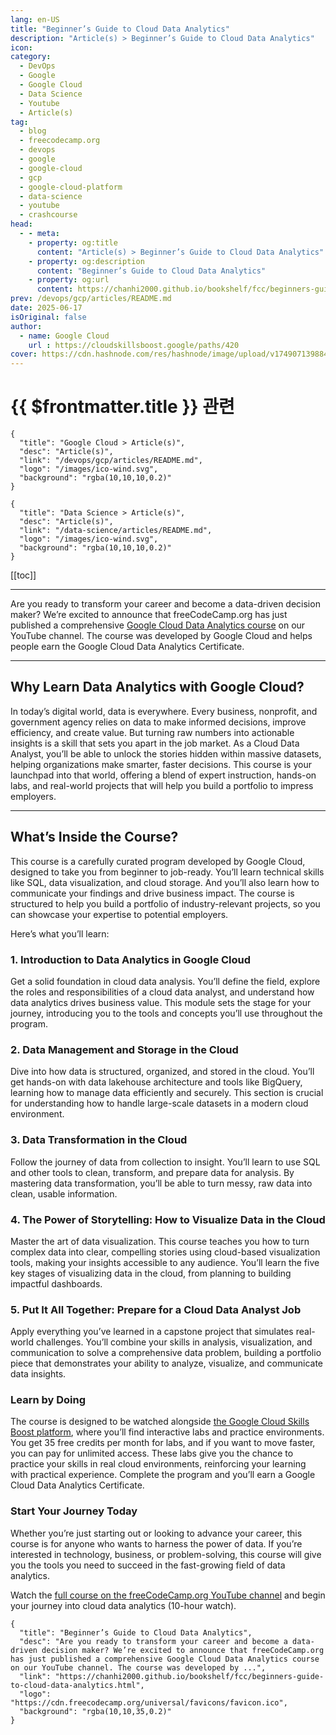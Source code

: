 ```yaml
---
lang: en-US
title: "Beginner’s Guide to Cloud Data Analytics"
description: "Article(s) > Beginner’s Guide to Cloud Data Analytics"
icon: 
category:
  - DevOps
  - Google
  - Google Cloud
  - Data Science
  - Youtube
  - Article(s)
tag:
  - blog
  - freecodecamp.org
  - devops
  - google
  - google-cloud
  - gcp
  - google-cloud-platform
  - data-science
  - youtube
  - crashcourse
head:
  - - meta:
    - property: og:title
      content: "Article(s) > Beginner’s Guide to Cloud Data Analytics"
    - property: og:description
      content: "Beginner’s Guide to Cloud Data Analytics"
    - property: og:url
      content: https://chanhi2000.github.io/bookshelf/fcc/beginners-guide-to-cloud-data-analytics.html
prev: /devops/gcp/articles/README.md
date: 2025-06-17
isOriginal: false
author:
  - name: Google Cloud
    url : https://cloudskillsboost.google/paths/420
cover: https://cdn.hashnode.com/res/hashnode/image/upload/v1749071398844/dd78731e-80d1-4835-bc2b-cbec1ba9a9d3.png
---
```


# {{ $frontmatter.title }} 관련

```component VPCard
{
  "title": "Google Cloud > Article(s)",
  "desc": "Article(s)",
  "link": "/devops/gcp/articles/README.md",
  "logo": "/images/ico-wind.svg",
  "background": "rgba(10,10,10,0.2)"
}
```

```component VPCard
{
  "title": "Data Science > Article(s)",
  "desc": "Article(s)",
  "link": "/data-science/articles/README.md",
  "logo": "/images/ico-wind.svg",
  "background": "rgba(10,10,10,0.2)"
}
```

[[toc]]

---

<SiteInfo
  name="Beginner’s Guide to Cloud Data Analytics"
  desc="Are you ready to transform your career and become a data-driven decision maker? We’re excited to announce that freeCodeCamp.org has just published a comprehensive Google Cloud Data Analytics course on our YouTube channel. The course was developed by ..."
  url="https://freecodecamp.org/news/beginners-guide-to-cloud-data-analytics"
  logo="https://cdn.freecodecamp.org/universal/favicons/favicon.ico"
  preview="https://cdn.hashnode.com/res/hashnode/image/upload/v1749071398844/dd78731e-80d1-4835-bc2b-cbec1ba9a9d3.png"/>

Are you ready to transform your career and become a data-driven decision maker? We’re excited to announce that freeCodeCamp.org has just published a comprehensive [<VPIcon icon="fa-brands fa-youtube"/>Google Cloud Data Analytics course](https://youtu.be/GAdgTK2Esn4) on our YouTube channel. The course was developed by Google Cloud and helps people earn the Google Cloud Data Analytics Certificate.

---

## Why Learn Data Analytics with Google Cloud?

In today’s digital world, data is everywhere. Every business, nonprofit, and government agency relies on data to make informed decisions, improve efficiency, and create value. But turning raw numbers into actionable insights is a skill that sets you apart in the job market. As a Cloud Data Analyst, you’ll be able to unlock the stories hidden within massive datasets, helping organizations make smarter, faster decisions. This course is your launchpad into that world, offering a blend of expert instruction, hands-on labs, and real-world projects that will help you build a portfolio to impress employers.

---

## What’s Inside the Course?

This course is a carefully curated program developed by Google Cloud, designed to take you from beginner to job-ready. You’ll learn technical skills like SQL, data visualization, and cloud storage. And you’ll also learn how to communicate your findings and drive business impact. The course is structured to help you build a portfolio of industry-relevant projects, so you can showcase your expertise to potential employers.

Here’s what you’ll learn:

### 1. Introduction to Data Analytics in Google Cloud

Get a solid foundation in cloud data analysis. You’ll define the field, explore the roles and responsibilities of a cloud data analyst, and understand how data analytics drives business value. This module sets the stage for your journey, introducing you to the tools and concepts you’ll use throughout the program.

### 2. Data Management and Storage in the Cloud

Dive into how data is structured, organized, and stored in the cloud. You’ll get hands-on with data lakehouse architecture and tools like BigQuery, learning how to manage data efficiently and securely. This section is crucial for understanding how to handle large-scale datasets in a modern cloud environment.

### 3. Data Transformation in the Cloud

Follow the journey of data from collection to insight. You’ll learn to use SQL and other tools to clean, transform, and prepare data for analysis. By mastering data transformation, you’ll be able to turn messy, raw data into clean, usable information.

### 4. The Power of Storytelling: How to Visualize Data in the Cloud

Master the art of data visualization. This course teaches you how to turn complex data into clear, compelling stories using cloud-based visualization tools, making your insights accessible to any audience. You’ll learn the five key stages of visualizing data in the cloud, from planning to building impactful dashboards.

### 5. Put It All Together: Prepare for a Cloud Data Analyst Job

Apply everything you’ve learned in a capstone project that simulates real-world challenges. You’ll combine your skills in analysis, visualization, and communication to solve a comprehensive data problem, building a portfolio piece that demonstrates your ability to analyze, visualize, and communicate data insights.

### Learn by Doing

The course is designed to be watched alongside [<VPIcon icon="fa-brands fa-google"/>the Google Cloud Skills Boost platform](https://cloudskillsboost.google/paths/420), where you’ll find interactive labs and practice environments. You get 35 free credits per month for labs, and if you want to move faster, you can pay for unlimited access. These labs give you the chance to practice your skills in real cloud environments, reinforcing your learning with practical experience. Complete the program and you’ll earn a Google Cloud Data Analytics Certificate.

### Start Your Journey Today

Whether you’re just starting out or looking to advance your career, this course is for anyone who wants to harness the power of data. If you’re interested in technology, business, or problem-solving, this course will give you the tools you need to succeed in the fast-growing field of data analytics.

Watch the [<VPIcon icon="fa-brands fa-youtube"/>full course on the freeCodeCamp.org YouTube channel](https://youtu.be/GAdgTK2Esn4) and begin your journey into cloud data analytics (10-hour watch).

<VidStack src="youtube/GAdgTK2Esn4" />

<!-- TODO: add ARTICLE CARD -->
```component VPCard
{
  "title": "Beginner’s Guide to Cloud Data Analytics",
  "desc": "Are you ready to transform your career and become a data-driven decision maker? We’re excited to announce that freeCodeCamp.org has just published a comprehensive Google Cloud Data Analytics course on our YouTube channel. The course was developed by ...",
  "link": "https://chanhi2000.github.io/bookshelf/fcc/beginners-guide-to-cloud-data-analytics.html",
  "logo": "https://cdn.freecodecamp.org/universal/favicons/favicon.ico",
  "background": "rgba(10,10,35,0.2)"
}
```
